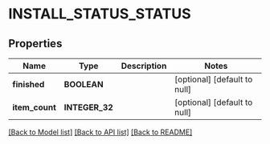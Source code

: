 # INSTALL_STATUS_STATUS

## Properties
Name | Type | Description | Notes
------------ | ------------- | ------------- | -------------
**finished** | **BOOLEAN** |  | [optional] [default to null]
**item_count** | **INTEGER_32** |  | [optional] [default to null]

[[Back to Model list]](../README.md#documentation-for-models) [[Back to API list]](../README.md#documentation-for-api-endpoints) [[Back to README]](../README.md)


